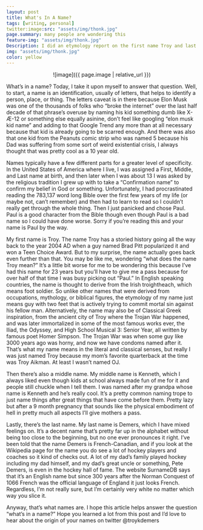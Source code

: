 ```yaml
---
layout: post
title: What's In A Name?
tags: [writing, personal]
twitter:image:src: "assets/img/thonk.jpg"
page.summary: many people are wondering this
feature-img: "assets/img/thonk.jpg"
Description: I did an etymology report on the first name Troy and last name Demers, talked about religion, the bible, elon musk, hockey, and the peanuts comic strips.
img: "assets/img/thonk.jpg"
color: yellow
---
```

<p align="center">
![image]({{ page.image | relative_url }})
</p>

What’s in a name? Today, I take it upon myself to answer that question. Well, to start, a name is an identification, usually of letters, that helps to identify a person, place, or thing. The letters caveat is in there because Elon Musk was one of the thousands of folks who “broke the internet” over the last half decade of that phrase’s overuse by naming his kid something dumb like X-Æ-12 or something else equally asinine, don’t feel like googling “elon musk kid name” and adding to that Google Trend any more than at all necessary because that kid is already going to be scarred enough. And there was also that one kid from the Peanuts comic strip who was named 5 because his Dad was suffering from some sort of weird existential crisis, I always thought that was pretty cool as a 10 year old.

Names typically have a few different parts for a greater level of specificity. In the United States of America where I live, I was assigned a First, Middle, and Last name at birth, and then later when I was about 13 I was asked by the religious tradition I grew up with to take a “Confirmation name” to confirm my belief in God or something. Unfortunately, I had procrastinated reading the 783,137 word long Bible over the first few years of my life (or maybe not, can’t remember) and then had to learn to read so I couldn’t really get through the whole thing. Then I just panicked and chose Paul. Paul is a good character from the Bible though even though Paul is a bad name so I could have done worse. Sorry if you’re reading this and your name is Paul by the way.

My first name is Troy. The name Troy has a storied history going all the way back to the year 2004 AD when a guy named Brad Pitt popularized it and won a Teen Choice Award. But to my surprise, the name actually goes back even further than that. You may be like me, wondering “what does the name Troy mean?” It’s a little bit worse for me to be wondering this because I’ve had this name for 23 years but you’ll have to give me a pass because for over half of that time I was busy picking out “Paul.” In English speaking countries, the name is thought to derive from the Irish troightheach, which means foot soldier. So unlike other names that were derived from occupations, mythology, or biblical figures, the etymology of my name just means guy with two feet that is actively trying to commit mortal sin against his fellow man. Alternatively, the name may also be of Classical Greek inspiration, from the ancient city of Troy where the Trojan War happened, and was later immortalized in some of the most famous works ever, the Iliad, the Odyssey, and High School Musical 3: Senior Year, all written by famous poet Homer Simpson. The Trojan War was when some guy like 3000 years ago was horny, and now we have condoms named after it. That’s what my name means in the literal and classical senses, but really I was just named Troy because my mom’s favorite quarterback at the time was Troy Aikman. At least I wasn’t named OJ.

Then there’s also a middle name. My middle name is Kenneth, which I always liked even though kids at school always made fun of me for it and people still chuckle when I tell them. I was named after my grandpa whose name is Kenneth and he’s really cool. It’s a pretty common naming trope to just name things after great things that have come before them. Pretty lazy but after a 9 month pregnancy that sounds like the physical embodiment of hell in pretty much all aspects I’ll give mothers a pass.

Lastly, there’s the last name. My last name is Demers, which I have mixed feelings on. It’s a decent name that’s pretty far up in the alphabet without being too close to the beginning, but no one ever pronounces it right. I’ve been told that the name Demers is French-Canadian, and if you look at the Wikipedia page for the name you do see a lot of hockey players and coaches so it kind of checks out. A lot of my dad’s family played hockey including my dad himself, and my dad’s great uncle or something, Pete Demers, is even in the hockey hall of fame. The website SurnameDB says that it’s an English name but since 300 years after the Norman Conquest of 1066 French was the official language of England it just looks French. Regardless, I’m not really sure, but I’m certainly very white no matter which way you slice it. 

Anyway, that’s what names are. I hope this article helps answer the question “what’s in a name?” Hope you learned a lot from this post and I’d love to hear about the origin of your names on twitter @troykdemers
